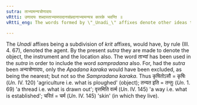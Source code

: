 ```yaml
---
sutra: ताभ्यामन्यत्रोणादयः
vRtti: उणादयः शब्दास्ताभ्यामपादानसंप्रदानाभ्यामन्यत्र कारके भवन्ति ॥
vRtti_eng: The words formed by \"_Unadi_\" affixes denote other ideas than these two, i. e., recepient and ablation.

---
```

The _Unadi_ affixes being a subdivision of _krit_ affixes, would have, by rule (III. 4. 67), denoted the agent. By the present _sutra_ they are made to denote the object, the instrument and the location also. The word ताभ्यां has been used in the _sutra_ in order to include the word _sampradana_ also. For, had the _sutra_ been अन्यत्रोणादयः, only the _Apadana_ _karaka_ would have been excluded, as being the nearest; but not so the _Sampradana_ _karaka_. Thus कृषितोऽसौ = कृषिः (_Un_. IV. 120) 'agriculture i.e. what is ploughed' (object); तन्यत इति = तन्तुः (_Un_. 1. 69) 'a thread i.e. what is drawn out'; वृत्तमिति वर्त्म (_Un_. IV. 145) 'a way i.e. what is established'; चरितं = चर्म (_Un_. IV. 145) 'skin' (in which they live).